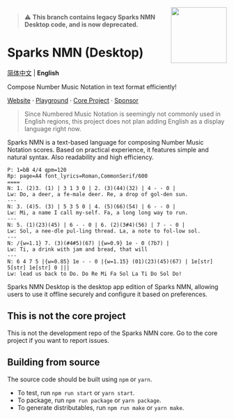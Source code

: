 <img src="./public/static/logo/logo.png" align="right" width="128" height="128"/>

> ⚠ **This branch contains legacy Sparks NMN Desktop code, and is now deprecated.**

# Sparks NMN (Desktop)

[简体中文](./README-en.md) | **English**

Compose Number Music Notation in text format efficiently!

[Website](https://notation.sparkslab.art/) · [Playground](https://notation.sparkslab.art/playground/) · [Core Project](https://github.com/yezhiyi9670/sparks-nmn-dev) · [Sponsor](https://notation.sparkslab.art/donate/)

> Since Numbered Music Notation is seemingly not commonly used in English regions, this project does not plan adding English as a display language right now.

Sparks NMN is a text-based language for composing Number Music Notation scores. Based on practical experience, it features simple and natural syntax. Also readability and high efficiency.

```plain
P: 1=bB 4/4 qpm=120
Rp: page=A4 font_lyrics=Roman,CommonSerif/600
====
N: 1. (2)3. (1) | 3 1 3 0 | 2. (3)(44)(32) | 4 - - 0 |
Lw: Do, a deer, a fe-male deer. Re, a drop of gol-den sun.
---
N: 3. (4)5. (3) | 5 3 5 0 | 4. (5)(66)(54) | 6 - - 0 |
Lw: Mi, a name I call my-self. Fa, a long long way to run.
---
N: 5. (1)(23)(45) | 6 - - 0 | 6. (2)(3#4)(56) | 7 - - 0 |
Lw: Sol, a nee-dle pul-ling thread. La, a note to fol-low sol.
---
N: /{w=1.1} 7. (3)(#4#5)(67) |{w=0.9} 1e - 0 (7b7) |
Lw: Ti, a drink with jam and bread, that will
---
N: 6 4 7 5 |{w=0.85} 1e - - 0 |{w=1.15} (01)(23)(45)(67) | 1e[str] 5[str] 1e[str] 0 |||
Lw: lead us back to Do. Do Re Mi Fa Sol La Ti Do Sol Do!
```

Sparks NMN Desktop is the desktop app edition of Sparks NMN, allowing users to use it offline securely and configure it based on preferences.

## This is not the core project

This is not the development repo of the Sparks NMN core. Go to the core project if you want to report issues.

## Building from source

The source code should be built using `npm` or `yarn`.

- To test, run `npm run start` or `yarn start`.
- To package, run `npm run package` or `yarn package`.
- To generate distributables, run `npm run make` or `yarn make`.
